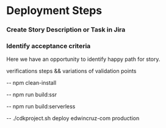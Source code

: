# Deployment Steps
### Create Story Description or Task in Jira 

### Identify acceptance criteria 
Here we have an opportunity to identify happy path for story.

verifications steps && variations of validation points


-- npm clean-install

-- npm run build:ssr

-- npm run build:serverless

-- ./cdkproject.sh deploy edwincruz-com production
